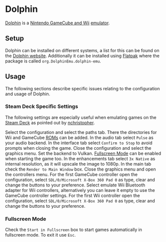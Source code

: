 # Dolphin

[Dolphin](https://dolphin-emu.org/) is a [Nintendo GameCube and Wii](/wiki/games.md)
[emulator](/wiki/games/emulators.md).

## Setup

Dolphin can be installed on different systems, a list for this can be found on
the [Dolphin website](https://dolphin-emu.org/download/).
Additionally it can be installed using [Flatpak](/wiki/linux/flatpak.md) where the
package is called `org.DolphinEmu.dolphin-emu`.

## Usage

The following sections describe specific issues relating to the configuration
and usage of Dolphin.

### Steam Deck Specific Settings

The following settings are especially useful when emulating games on the
[Steam Deck](/wiki/games/steam_deck.md) as pointed out by
[nchristopher](https://github.com/nchristopher/steamdeck-emulation/blob/main/emulators/dolphin.md).

Select the configuration and select the paths tab.
There the directories for Wii and GameCube [ROMs](/wiki/games/emulators.md) can be added.
In the audio tab select `Pulse` as your audio backend.
In the interface tab select `Confirm to Stop` to avoid prompts when closing the
game.
Close the configuration and select the graphics menu.
Set the backend to Vulkan.
[Fullscreen Mode](#fullscreen-mode) can be enabled when starting the game too.
In the enhancements tab select `3x Native` as internal resolution, as it will
upscale the image to 1080p.
In the main tab check the `Render to Main Window` box.
Close the graphics menu and open the controllers menu.
For the first GameCube controller open the configuration, select
`SDL/0/Microsoft X-Box 360 Pad 0` as type, clear and change the buttons to your
preference.
Select emulate Wii Bluetooth adapter for Wii controllers, alternatively you can
leave it empty to use the GameCube controller settings.
For the first Wii controller open the configuration, select
`SDL/0/Microsoft X-Box 360 Pad 0` as type, clear and change the buttons to your
preference.

### Fullscreen Mode

Check the `Start in Fullscreen` box to start games automatically in fullscreen
mode.
To exit it use `Esc`.
